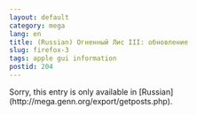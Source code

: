 ```yaml
---
layout: default
category: mega
lang: en
title: (Russian) Огненный Лис III: обновление
slug: firefox-3
tags: apple gui information 
postid: 204
---
```

<p>Sorry, this entry is only available in [Russian](http://mega.genn.org/export/getposts.php).</p>